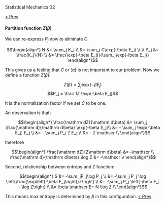 Statistical Mechanics 02

[< Prev](read.php?page=statistical-mechanics-01)

#### Partition function $Z(\beta)$

We can re-express $P_j$ now to eliminate $C$.

$$\begin{align*}
    N &= \sum_j K_j \\
      &= \sum_j C\exp(-\beta E_j) \\
      \\
  P_j &= \frac{K_j}{N} \\
      &= \frac{\exp(-\beta E_j)}{\sum_j\exp(-\beta E_j)}
\end{align*}$$

This gives us a feeling that $C$ or ($\alpha$) is not important to our problem. Now we define a function $Z(\beta)$:

$$Z(\beta) = \sum_j\exp(-\beta E_j) $$
$$P_j = \frac 1Z \exp(-\beta E_j)$$

It is the normalization factor if we set $C$ to be one.

An observation is that:

$$\begin{align*}
\frac{\mathrm dZ}{\mathrm d\beta}
    &= \sum_j \frac{\mathrm d}{\mathrm d\beta} \exp(-\beta E_j)\\
    &= - \sum_j \exp(-\beta E_j) E_j \\
    &= - \sum_j P_j Z E_j \\
    &= - Z \mathscr \\
\end{align*}$$

therefore

$$\begin{align*}
\frac{\mathrm dZ}{Z\mathrm d\beta} &= -\mathscr \\
\frac{\mathrm d}{\mathrm d\beta} \log Z &= -\mathscr \\
\end{align*}$$

Second, relationship between entropy and $Z$ function:

$$\begin{align*}
S &= -\sum_jP_j\log P_j \\
  &= -\sum_j P_j \log \left(\frac{\exp\left(-\beta E_j\right)}Z\right) \\
  &= -\sum_j P_j \left(-\beta E_j - \log Z\right) \\
  &= \beta \mathscr E+ N \log Z \\
\end{align*}$$

This means max entropy is determined by $\beta$ in this configuration.
[< Prev](read.php?page=statistical-mechanics-01)